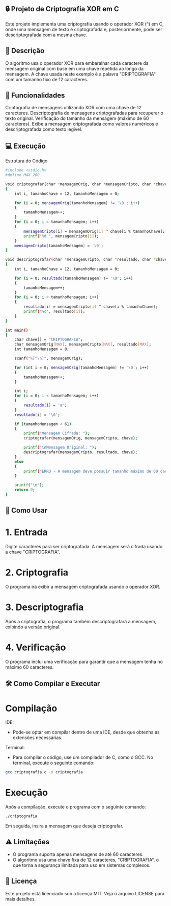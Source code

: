## 🔒 Projeto de Criptografia XOR em C

Este projeto implementa uma criptografia usando o operador XOR (^) em C, onde uma mensagem de texto é criptografada e, posteriormente, pode ser descriptografada com a mesma chave.

## 📜 Descrição

O algoritmo usa o operador XOR para embaralhar cada caractere da mensagem original com base em uma chave repetida ao longo da mensagem. A chave usada neste exemplo é a palavra "CRIPTOGRAFIA" com um tamanho fixo de 12 caracteres.

## 🚀 Funcionalidades

Criptografia de mensagens utilizando XOR com uma chave de 12 caracteres.
Descriptografia de mensagens criptografadas para recuperar o texto original.
Verificação do tamanho da mensagem (máximo de 60 caracteres).
Exibe a mensagem criptografada como valores numéricos e descriptografada como texto legível.

## 💻 Execução

Estrutura do Código

```bash
#include <stdio.h>
#define MAX 200

void criptografar(char *mensagemOrig, char *mensagemCripto, char *chave)
{
    int i, tamanhoChave = 12, tamanhoMensagem = 0;

    for (i = 0; mensagemOrig[tamanhoMensagem] != '\0'; i++)
    {
        tamanhoMensagem++;
    }
    for (i = 0; i < tamanhoMensagem; i++)
    {
        mensagemCripto[i] = mensagemOrig[i] ^ chave[i % tamanhoChave];
        printf("%d ", mensagemCripto[i]);
    }
    mensagemCripto[tamanhoMensagem] = '\0';
}

void descriptografar(char *mensagemCripto, char *resultado, char *chave)
{
    int i, tamanhoChave = 12, tamanhoMensagem = 0;

    for (i = 0; resultado[tamanhoMensagem] != '\0'; i++)
    {
        tamanhoMensagem++;
    }
    for (i = 0; i < tamanhoMensagem; i++)
    {
        resultado[i] = mensagemCripto[i] ^ chave[i % tamanhoChave];
        printf("%c", resultado[i]);
    }
}

int main()
{
    char chave[] = "CRIPTOGRAFIA";
    char mensagemOrig[MAX], mensagemCripto[MAX], resultado[MAX];
    int tamanhoMensagem = 0;

    scanf("%[^\n]", mensagemOrig);

    for (int i = 0; mensagemOrig[tamanhoMensagem] != '\0'; i++)
    {
        tamanhoMensagem++;
    }

    int i;
    for (i = 0; i < tamanhoMensagem; i++)
    {
        resultado[i] = 'a';
    }
    resultado[i] = '\0';

    if (tamanhoMensagem < 61)
    {
        printf("Mensagem Cifrada: ");
        criptografar(mensagemOrig, mensagemCripto, chave);

        printf("\nMensagem Original: ");
        descriptografar(mensagemCripto, resultado, chave);
    }
    else
    {
        printf("ERRO - A mensagem deve possuir tamanho máximo de 60 caracteres.");
    }

    printf("\n");
    return 0;
}
```

## 📝 Como Usar

# 1. Entrada

Digite caracteres para ser criptografada. A mensagem será cifrada usando a chave "CRIPTOGRAFIA".

# 2. Criptografia

O programa irá exibir a mensagem criptografada usando o operador XOR.

# 3. Descriptografia

Após a criptografia, o programa também descriptografará a mensagem, exibindo a versão original.

# 4. Verificação

O programa inclui uma verificação para garantir que a mensagem tenha no máximo 60 caracteres.

## 🛠️ Como Compilar e Executar

# Compilação

IDE:

- Pode-se optar em compilar dentro de uma IDE, desde que obtenha as extensões necessárias.

Terminal:

- Para compilar o código, use um compilador de C, como o GCC. No terminal, execute o seguinte comando:

```bash
gcc criptografia.c -o criptografia
```

# Execução
Após a compilação, execute o programa com o seguinte comando:

```bash
./criptografia
```

Em seguida, insira a mensagem que deseja criptografar.

## ⚠️ Limitações

- O programa suporta apenas mensagens de até 60 caracteres.
- O algoritmo usa uma chave fixa de 12 caracteres, "CRIPTOGRAFIA", o que torna a segurança limitada para uso em sistemas complexos.

## 📄 Licença

Este projeto está licenciado sob a licença MIT. Veja o arquivo LICENSE para mais detalhes.




